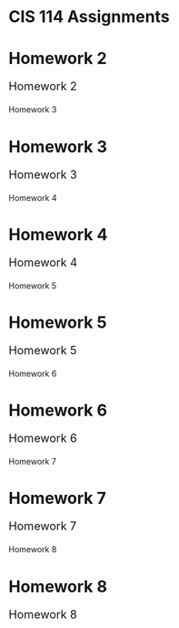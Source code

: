 # CIS 114 Assignments
<!DOCTYPE html>
<html>
	<head>
		<title>Change font size in HTML</title>
	</head>
	<body>
	<h1>Homework 2</h1>
	<p style="font-size: 20px">Homework 2 </p>
	</body>
</htm1>

Homework 3
<!DOCTYPE html>
<html>
	<head>
		<title>Change font size in HTML</title>
	</head>
	<body>
	<h1>Homework 3</h1>
	<p style="font-size: 20px">Homework 3 </p>
	</body>
</htm1>

Homework 4
<!DOCTYPE html>
<html>
	<head>
		<title>Change font size in HTML</title>
	</head>
	<body>
	<h1>Homework 4</h1>
	<p style="font-size: 20px">Homework 4 </p>
	</body>
</htm1>

Homework 5
<!DOCTYPE html>
<html>
	<head>
		<title>Change font size in HTML</title>
	</head>
	<body>
	<h1>Homework 5</h1>
	<p style="font-size: 20px">Homework 5 </p>
	</body>
</htm1>

Homework 6
<!DOCTYPE html>
<html>
	<head>
		<title>Change font size in HTML</title>
	</head>
	<body>
	<h1>Homework 6</h1>
	<p style="font-size: 20px">Homework 6 </p>
	</body>
</htm1>

Homework 7
<!DOCTYPE html>
<html>
	<head>
		<title>Change font size in HTML</title>
	</head>
	<body>
	<h1>Homework 7</h1>
	<p style="font-size: 20px">Homework 7 </p>
	</body>
</htm1>

Homework 8 
<!DOCTYPE html>
<html>
	<head>
		<title>Change font size in HTML</title>
	</head>
	<body>
	<h1>Homework 8</h1>
	<p style="font-size: 20px">Homework 8 </p>
	</body>
</htm1>
